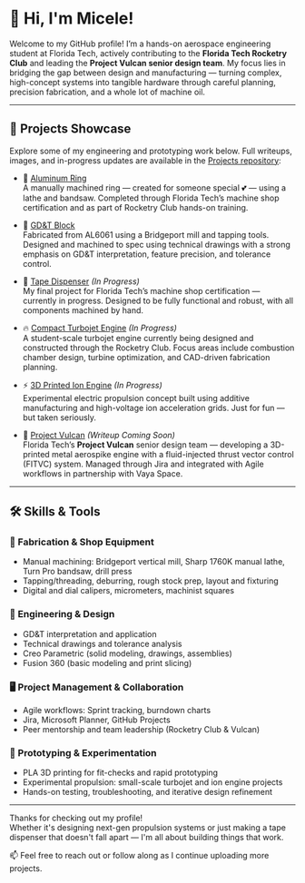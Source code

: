 # 👋 Hi, I'm Micele!

Welcome to my GitHub profile! I’m a hands-on aerospace engineering student at Florida Tech, actively contributing to the **Florida Tech Rocketry Club** and leading the **Project Vulcan senior design team**. My focus lies in bridging the gap between design and manufacturing — turning complex, high-concept systems into tangible hardware through careful planning, precision fabrication, and a whole lot of machine oil.

---

## 🚀 Projects Showcase

Explore some of my engineering and prototyping work below. Full writeups, images, and in-progress updates are available in the [Projects repository](https://github.com/MiceleLeita/Projects):

- 💍 [Aluminum Ring](https://github.com/MiceleLeita/Projects/tree/main/ring_project)  
  A manually machined ring — created for someone special 💕 — using a lathe and bandsaw. Completed through Florida Tech’s machine shop certification and as part of Rocketry Club hands-on training.

- 📐 [GD&T Block](https://github.com/MiceleLeita/Projects/tree/main/block_project)  
  Fabricated from AL6061 using a Bridgeport mill and tapping tools. Designed and machined to spec using technical drawings with a strong emphasis on GD&T interpretation, feature precision, and tolerance control.

- 🧻 [Tape Dispenser](https://github.com/MiceleLeita/Projects/tree/main/tape_dispenser) *(In Progress)*  
  My final project for Florida Tech’s machine shop certification — currently in progress. Designed to be fully functional and robust, with all components machined by hand.

- 🔥 [Compact Turbojet Engine](https://github.com/MiceleLeita/Projects/tree/main/turbojet_engine) *(In Progress)*  
  A student-scale turbojet engine currently being designed and constructed through the Rocketry Club. Focus areas include combustion chamber design, turbine optimization, and CAD-driven fabrication planning.

- ⚡ [3D Printed Ion Engine](https://github.com/MiceleLeita/Projects/tree/main/ion_engine) *(In Progress)*  
  Experimental electric propulsion concept built using additive manufacturing and high-voltage ion acceleration grids. Just for fun — but taken seriously.

- 🧨 [Project Vulcan](#) *(Writeup Coming Soon)*  
  Florida Tech’s **Project Vulcan** senior design team — developing a 3D-printed metal aerospike engine with a fluid-injected thrust vector control (FITVC) system. Managed through Jira and integrated with Agile workflows in partnership with Vaya Space.

---

## 🛠️ Skills & Tools

### 🧰 Fabrication & Shop Equipment
- Manual machining: Bridgeport vertical mill, Sharp 1760K manual lathe, Turn Pro bandsaw, drill press  
- Tapping/threading, deburring, rough stock prep, layout and fixturing  
- Digital and dial calipers, micrometers, machinist squares

### 📏 Engineering & Design
- GD&T interpretation and application  
- Technical drawings and tolerance analysis  
- Creo Parametric (solid modeling, drawings, assemblies)  
- Fusion 360 (basic modeling and print slicing)

### 🖥️ Project Management & Collaboration
- Agile workflows: Sprint tracking, burndown charts  
- Jira, Microsoft Planner, GitHub Projects  
- Peer mentorship and team leadership (Rocketry Club & Vulcan)

### 🧪 Prototyping & Experimentation
- PLA 3D printing for fit-checks and rapid prototyping  
- Experimental propulsion: small-scale turbojet and ion engine projects  
- Hands-on testing, troubleshooting, and iterative design refinement

---

Thanks for checking out my profile!  
Whether it's designing next-gen propulsion systems or just making a tape dispenser that doesn't fall apart — I'm all about building things that work.

📫 Feel free to reach out or follow along as I continue uploading more projects.
